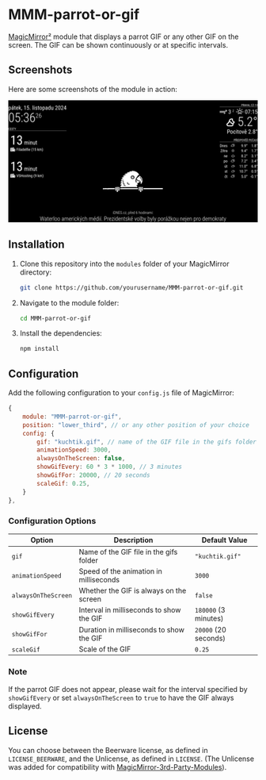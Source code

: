 # MMM-parrot-or-gif

[MagicMirror²](https://github.com/MichMich/MagicMirror/) module that displays a parrot GIF or any other GIF on the screen. The GIF can be shown continuously or at specific intervals.

## Screenshots

Here are some screenshots of the module in action:

![Screenshot 1](screenshots/screenshot.png)

## Installation

1. Clone this repository into the `modules` folder of your MagicMirror directory:
    ```sh
    git clone https://github.com/yourusername/MMM-parrot-or-gif.git
    ```

2. Navigate to the module folder:
    ```sh
    cd MMM-parrot-or-gif
    ```

3. Install the dependencies:
    ```sh
    npm install
    ```

## Configuration

Add the following configuration to your `config.js` file of MagicMirror:

```js
{
    module: "MMM-parrot-or-gif",
    position: "lower_third", // or any other position of your choice
    config: {
        gif: "kuchtik.gif", // name of the GIF file in the gifs folder
        animationSpeed: 3000,
        alwaysOnTheScreen: false,
        showGifEvery: 60 * 3 * 1000, // 3 minutes
        showGifFor: 20000, // 20 seconds
        scaleGif: 0.25,
    }
},
```

### Configuration Options

| Option            | Description                                      | Default Value       |
|-------------------|--------------------------------------------------|---------------------|
| `gif`             | Name of the GIF file in the gifs folder          | `"kuchtik.gif"`     |
| `animationSpeed`  | Speed of the animation in milliseconds           | `3000`              |
| `alwaysOnTheScreen` | Whether the GIF is always on the screen         | `false`             |
| `showGifEvery`    | Interval in milliseconds to show the GIF         | `180000` (3 minutes)|
| `showGifFor`      | Duration in milliseconds to show the GIF         | `20000` (20 seconds)|
| `scaleGif`        | Scale of the GIF                                 | `0.25`               |

### Note

If the parrot GIF does not appear, please wait for the interval specified by `showGifEvery` or set `alwaysOnTheScreen` to `true` to have the GIF always displayed.

## License

You can choose between the Beerware license, as defined in `LICENSE_BEERWARE`, and the Unlicense, as defined in `LICENSE`. (The Unlicense was added for compatibility with [MagicMirror-3rd-Party-Modules](https://github.com/KristjanESPERANTO/MagicMirror-3rd-Party-Modules)).

